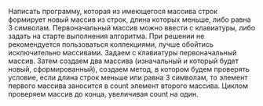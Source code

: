 Написать программу, которая из имеющегося массива строк формирует новый массив из строк, длина которых меньше, либо равна 3 символам. Первоначальный массив можно ввести с клавиатуры, либо задать на старте выполнения алгоритма. При решении не рекомендуется пользоваться коллекциями, лучше обойтись исключительно массивами.
Задаем с клавиатуры первоначальный массив. Затем создаем два массива (изначальный и который будет новый, сформированный), создаем метод, в котором будем проверять условие, если длина строк меньше или равна 3 символам, то элемент первого массива заносится в count элемент второго массива. Циклом проверяем массив до конца, увеличивая count на один.